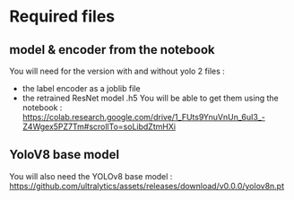 # Required files
## model & encoder from the notebook
You will need for the version with and without yolo 2 files :
- the label encoder as a joblib file
- the retrained ResNet model .h5
You will be able to get them using the notebook : https://colab.research.google.com/drive/1_FUts9YnuVnUn_6uI3_-Z4Wgex5PZ7Tm#scrollTo=soLibdZtmHXi
## YoloV8 base model
You will also need the YOLOv8 base model : https://github.com/ultralytics/assets/releases/download/v0.0.0/yolov8n.pt

